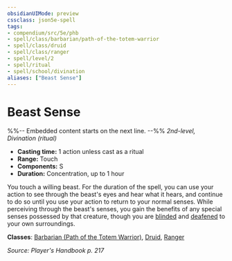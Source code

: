 ```yaml
---
obsidianUIMode: preview
cssclass: json5e-spell
tags:
- compendium/src/5e/phb
- spell/class/barbarian/path-of-the-totem-warrior
- spell/class/druid
- spell/class/ranger
- spell/level/2
- spell/ritual
- spell/school/divination
aliases: ["Beast Sense"]
---
```

# Beast Sense
%%-- Embedded content starts on the next line. --%%
*2nd-level, Divination (ritual)*  

- **Casting time:** 1 action unless cast as a ritual
- **Range:** Touch
- **Components:** S
- **Duration:** Concentration, up to 1 hour

You touch a willing beast. For the duration of the spell, you can use your action to see through the beast's eyes and hear what it hears, and continue to do so until you use your action to return to your normal senses. While perceiving through the beast's senses, you gain the benefits of any special senses possessed by that creature, though you are [blinded](/compendium/rules/conditions.md#blinded) and [deafened](/compendium/rules/conditions.md#deafened) to your own surroundings.

**Classes**: [Barbarian (Path of the Totem Warrior)](/compendium/classes/barbarian-path-of-the-totem-warrior.md), [Druid](/compendium/classes/druid.md), [Ranger](/compendium/classes/ranger.md)

*Source: Player's Handbook p. 217*